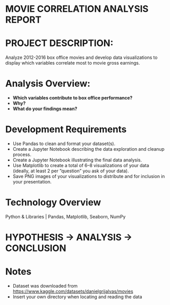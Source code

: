 # **MOVIE CORRELATION ANALYSIS REPORT** 

# PROJECT DESCRIPTION: 
Analyze 2012-2016 box office movies and develop data visualizations to display which variables correlate most to movie gross earnings. 

# Analysis Overview:
+ **Which variables contribute to box office performance?**
+ **Why?**
+ **What do your findings mean?**

# Development Requirements		
		
+	Use Pandas to clean and format your dataset(s). 
+	Create a Jupyter Notebook describing the data exploration and cleanup process.
+	Create a Jupyter Notebook illustrating the final data analysis. 
+	Use Matplotlib to create a total of 6–8 visualizations of your data (ideally, at least 2 per ”question” you ask of your data). 
+	Save PNG images of your visualizations to distribute and for inclusion in your presentation.

# Technology Overview

Python & Libraries | Pandas, Matplotlib, Seaborn, NumPy

# HYPOTHESIS -> ANALYSIS -> CONCLUSION

# Notes

+ Dataset was downloaded from https://www.kaggle.com/datasets/danielgrijalvas/movies
+ Insert your own directory when locating and reading the data
